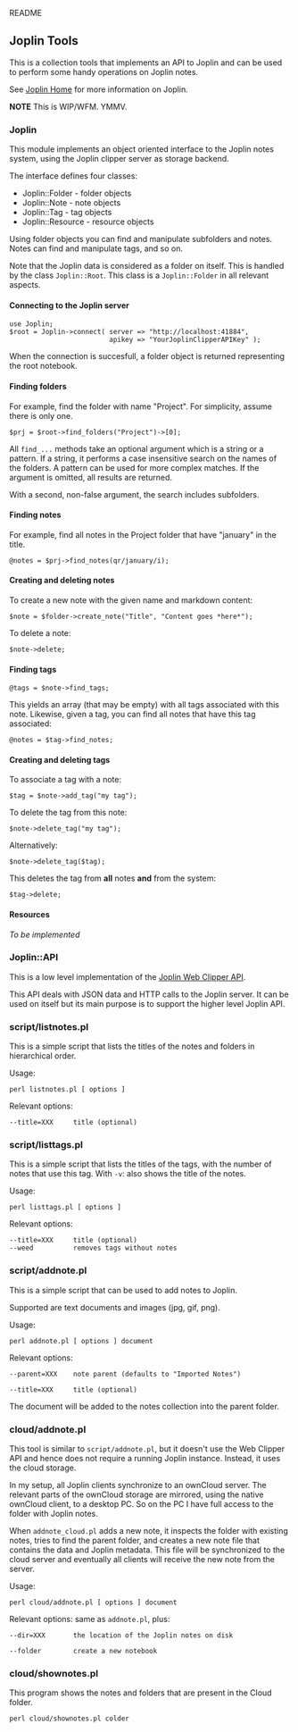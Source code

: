 README

## Joplin Tools

This is a collection tools that implements an API to Joplin and can be used to perform some handy operations on Joplin notes.

See [Joplin Home](https://joplin.cozic.net/) for more information on Joplin.

**NOTE** This is WIP/WFM. YMMV.

### Joplin

This module implements an object oriented interface to the Joplin notes system, using the Joplin clipper server as storage backend.

The interface defines four classes:

 - Joplin::Folder - folder objects
 - Joplin::Note - note objects
 - Joplin::Tag - tag objects
 - Joplin::Resource - resource objects

Using folder objects you can find and manipulate subfolders and notes. Notes can find and manipulate tags, and so on.

Note that the Joplin data is considered as a folder on itself. This is
handled by the class `Joplin::Root`. This class is a `Joplin::Folder` in
all relevant aspects.

#### Connecting to the Joplin server

    use Joplin;
	$root = Joplin->connect( server => "http://localhost:41884",
	                         apikey => "YourJoplinClipperAPIKey" );

When the connection is succesfull, a folder object is returned representing the root notebook.
							 
#### Finding folders

For example, find the folder with name "Project". For simplicity, assume there is only one.

    $prj = $root->find_folders("Project")->[0];

All `find_...` methods take an optional argument which is a string or a pattern. If a string, it performs a case insensitive search on the names of the folders. A pattern can be used for more complex matches. If the argument is omitted, all results are returned.

With a second, non-false argument, the search includes subfolders.

#### Finding notes

For example, find all notes in the Project folder that have "january" in the title.

	@notes = $prj->find_notes(qr/january/i);

#### Creating and deleting notes

To create a new note with the given name and markdown content:

    $note = $folder->create_note("Title", "Content goes *here*");

To delete a note:

	$note->delete;

#### Finding tags

	@tags = $note->find_tags;

This yields an array (that may be empty) with all tags associated with this note. Likewise, given a tag, you can find all notes that have this tag associated:

    @notes = $tag->find_notes;

#### Creating and deleting tags

To associate a tag with a note:

    $tag = $note->add_tag("my tag");

To delete the tag from this note:

	$note->delete_tag("my tag");

Alternatively:

	$note->delete_tag($tag);

This deletes the tag from **all** notes **and** from the system:

    $tag->delete;

#### Resources

*To be implemented*

### Joplin::API

This is a low level implementation of the [Joplin Web Clipper API](https://discourse.joplin.cozic.net/t/web-clipper-is-now-available-beta-feature/154/37).

This API deals with JSON data and HTTP calls to the Joplin server. It can be used on itself but its main purpose is to support the higher level Joplin API.

### script/listnotes.pl

This is a simple script that lists the titles of the notes and folders
in hierarchical order.

Usage:

    perl listnotes.pl [ options ]

Relevant options:

    --title=XXX     title (optional)

### script/listtags.pl

This is a simple script that lists the titles of the tags, with the
number of notes that use this tag. With `-v`: also shows the title of
the notes.

Usage:

    perl listtags.pl [ options ]

Relevant options:

    --title=XXX     title (optional)
	--weed          removes tags without notes

### script/addnote.pl

This is a simple script that can be used to add notes to Joplin.

Supported are text documents and images (jpg, gif, png).

Usage:

    perl addnote.pl [ options ] document

Relevant options:

    --parent=XXX    note parent (defaults to "Imported Notes")

    --title=XXX     title (optional)

The document will be added to the notes collection into the parent folder.

### cloud/addnote.pl

This tool is similar to `script/addnote.pl`, but it doesn't use the Web Clipper API and hence does not require a running Joplin instance. Instead, it uses the cloud storage.

In my setup, all Joplin clients synchronize to an ownCloud server. The relevant parts of the ownCloud storage are mirrored, using the native ownCloud client, to a desktop PC. So on the PC I have full access to the folder with Joplin notes.

When `addnote_cloud.pl` adds a new note, it inspects the folder with existing notes, tries to find the parent folder, and creates a new note file that contains the data and Joplin metadata. This file will be synchronized to the cloud server and eventually all clients will receive the new note from the server.

Usage:

    perl cloud/addnote.pl [ options ] document

Relevant options: same as `addnote.pl`, plus:

    --dir=XXX       the location of the Joplin notes on disk

    --folder        create a new notebook

### cloud/shownotes.pl

This program shows the notes and folders that are present in the Cloud
folder.

    perl cloud/shownotes.pl colder


